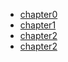 * [chapter0](markdown/springboot/chapter0)
* [chapter1](markdown/springboot/chapter1)
* [chapter2](markdown/springboot/chapter2)
* [chapter2](markdown/springboot/chapter3)
